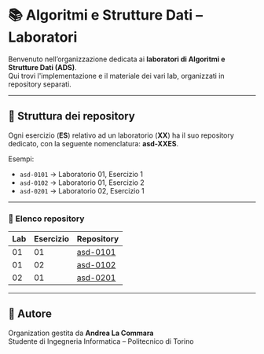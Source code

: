 # 📚 Algoritmi e Strutture Dati – Laboratori

Benvenuto nell’organizzazione dedicata ai **laboratori di Algoritmi e Strutture Dati (ADS)**.  
Qui trovi l'implementazione e il materiale dei vari lab, organizzati in repository separati.

---

## 📂 Struttura dei repository
Ogni esercizio (**ES**) relativo ad un laboratorio (**XX**) ha il suo repository dedicato, con la seguente nomenclatura: **asd-XXES**.

Esempi:
- `asd-0101` → Laboratorio 01, Esercizio 1
- `asd-0102` → Laboratorio 01, Esercizio 2
- `asd-0201` → Laboratorio 02, Esercizio 1

---

### 🔗 Elenco repository
| Lab | Esercizio | Repository |
|-----|-----------|------------|
| 01  | 01        | [asd-0101](https://github.com/asd-polito-lab-by-andrealacommara/asd-0101) |
| 01  | 02        | [asd-0102](https://github.com/NOME-ORG/asd-0102) |
| 02  | 01        | [asd-0201](https://github.com/NOME-ORG/asd-0201) |
---

## 👤 Autore
Organization gestita da **Andrea La Commara**  
Studente di Ingegneria Informatica – Politecnico di Torino
